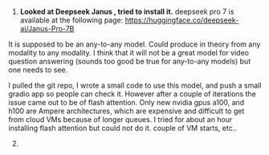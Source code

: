 1. **Looked at Deepseek Janus , tried to install it.** 
deepseek pro 7 is available at the following page: https://huggingface.co/deepseek-ai/Janus-Pro-7B

It is supposed to be an any-to-any model. Could produce in theory from any modality to any modality. I think that it will not be a great model for video question answering (sounds too good be true for any-to-any models) but one needs to see. 

I pulled the git repo, I wrote a small code to use this model, and push a small gradio app so people can check it. However after a couple of iterations the issue came out to be of flash attention. Only new nvidia gpus a100, and h100 are Ampere architectures, which are expensive and difficult to get from cloud VMs because of longer queues. I tried for about an hour installing flash attention but could not do it. couple of VM starts, etc..

2. 
